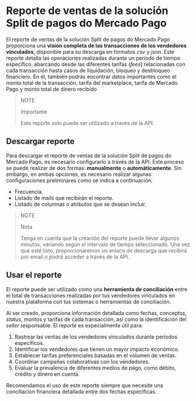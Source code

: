 # Reporte de ventas de la solución Split de pagos do Mercado Pago

El reporte de ventas de la solución Split de pagos do Mercado Pago proporciona una **visión completa de las transacciones de los vendedores vinculados**, disponible para su descarga en formatos _csv_ y _json_. Este reporte detalla las operaciones realizadas durante un período de tiempo específico, abarcando desde las diferentes tarifas (_fees_) relacionadas con cada transacción hasta casos de liquidación, bloqueo y desbloqueo financiero. En él, también podrás encontrar datos importantes como el monto total de la transacción, tarifa del marketplace, tarifa de Mercado Pago y monto total de dinero recibido

> NOTE
>
> Importante
>
> Este reporte solo puede ser utilizado a través de la API.

## Descargar reporte

Para descargar el reporte de ventas de la solución Split de pagos do Mercado Pago, es necesario configurarlo a través de la API. Este proceso se puede realizar de dos formas: **manualmente** o **automáticamente**. Sin embargo, en ambas opciones, es necesario realizar algunas configuraciones preliminares como se indica a continuación.

   - Frecuencia.
   - Listado de mails que recibirán el reporte.
   - Listado de columnas o atributos que se desean incluir.

> NOTE
>
> Nota
> 
> Tenga en cuenta que la creación del reporte puede llevar algunos minutos, variando según el intervalo de tiempo seleccionado. Una vez que esté listo, proporcionaremos un enlace de descarga que recibirá por email o podrá acceder a través de la API.

## Usar el reporte

El reporte puede ser utilizado como una **herramienta de conciliación** entre el total de transacciones realizadas por tus vendedores vinculados en nuestra plataforma con tus sistemas o herramientas de conciliación.

Al ser creado, proporciona información detallada como fechas, conceptos, _status_, montos y tarifas de cada transacción, así como la identificación del _seller_ responsable. El reporte es especialmente útil para:

 1. Rastrear las ventas de los vendedores vinculados durante períodos específicos.
 2. Identificar los vendedores que tienen un mayor impacto económico.
 3. Establecer tarifas preferenciales basadas en el volumen de ventas.
 4. Coordinar campañas colaborativas con los vendedores.
 5. Evaluar la prevalencia de diferentes medios de pago, como débito, crédito y dinero en cuenta.

Recomendamos el uso de este reporte siempre que necesite una conciliación financiera detallada entre dos fechas específicas.